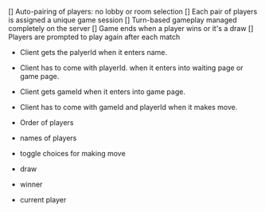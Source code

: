 [] Auto-pairing of players: no lobby or room selection
[] Each pair of players is assigned a unique game session
[] Turn-based gameplay managed completely on the server
[] Game ends when a player wins or it's a draw
[] Players are prompted to play again after each match

- Client gets the palyerId when it enters name.
- Client has to come with playerId. when it enters into waiting page or game page.
- Client gets gameId when it enters into game page.
- Client has to come with gameId and playerId when it makes move.

- Order of players
- names of players
- toggle choices for making move
- draw
- winner
- current player
